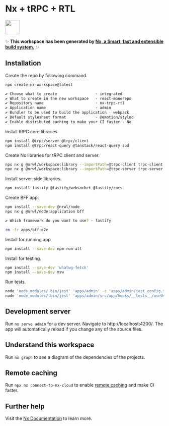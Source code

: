 # Nx + tRPC + RTL

<a alt="Nx logo" href="https://nx.dev" target="_blank" rel="noreferrer"><img src="https://raw.githubusercontent.com/nrwl/nx/master/images/nx-logo.png" width="45"></a>

✨ **This workspace has been generated by [Nx, a Smart, fast and extensible build system.](https://nx.dev)** ✨

## Installation

Create the repo by following command.

```sh
npx create-nx-workspace@latest

✔ Choose what to create                 · integrated
✔ What to create in the new workspace   · react-monorepo
✔ Repository name                       · nx-trpc-rtl
✔ Application name                      · admin
✔ Bundler to be used to build the application · webpack
✔ Default stylesheet format             · @emotion/styled
✔ Enable distributed caching to make your CI faster · No
```

Install tRPC core libraries

```sh
npm install @trpc/server @trpc/client
npm install @trpc/react-query @tanstack/react-query zod
```

Create Nx libraries for tRPC client and server.

```sh
npx nx g @nrwl/workspace:library --importPath=@trpc-client trpc-client
npx nx g @nrwl/workspace:library --importPath=@trpc-server trpc-server
```

Install server-side libraries.

```sh
npm install fastify @fastify/websocket @fastify/cors
```

Create BFF app.

```sh
npm install --save-dev @nrwl/node
npx nx g @nrwl/node:application bff

✔ Which framework do you want to use? · fastify

rm -fr apps/bff-e2e
```

Install for running app.

```sh
npm install --save-dev npm-run-all
```

Install for testing.

```sh
npm install --save-dev 'whatwg-fetch'
npm install --save-dev msw
```

Run tests.

```sh
node 'node_modules/.bin/jest' 'apps/admin' -c 'apps/admin/jest.config.ts'
node 'node_modules/.bin/jest' 'apps/admin/src/app/hooks/__tests__/useUsers.spec.tsx' -c 'apps/admin/jest.config.ts' -t '...'
```

## Development server

Run `nx serve admin` for a dev server. Navigate to http://localhost:4200/. The app will automatically reload if you change any of the source files.

## Understand this workspace

Run `nx graph` to see a diagram of the dependencies of the projects.

## Remote caching

Run `npx nx connect-to-nx-cloud` to enable [remote caching](https://nx.app) and make CI faster.

## Further help

Visit the [Nx Documentation](https://nx.dev) to learn more.

